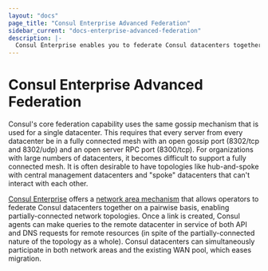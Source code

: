 ```yaml
---
layout: "docs"
page_title: "Consul Enterprise Advanced Federation"
sidebar_current: "docs-enterprise-advanced-federation"
description: |-
  Consul Enterprise enables you to federate Consul datacenters together on a pairwise basis, enabling partially-connected network topologies like hub-and-spoke.
---
```


# Consul Enterprise Advanced Federation

Consul's core federation capability uses the same gossip mechanism that is used
for a single datacenter. This requires that every server from every datacenter
be in a fully connected mesh with an open gossip port (8302/tcp and 8302/udp)
and an open server RPC port (8300/tcp). For organizations with large numbers of
datacenters, it becomes difficult to support a fully connected mesh. It is often
desirable to have topologies like hub-and-spoke with central management
datacenters and "spoke" datacenters that can't interact with each other.

[Consul Enterprise](https://www.hashicorp.com/consul.html) offers a [network
area mechanism](/docs/guides/areas.html) that allows operators to
federate Consul datacenters together on a pairwise basis, enabling
partially-connected network topologies. Once a link is created, Consul agents
can make queries to the remote datacenter in service of both API and DNS
requests for remote resources (in spite of the partially-connected nature of the
topology as a whole). Consul datacenters can simultaneously participate in both
network areas and the existing WAN pool, which eases migration.

